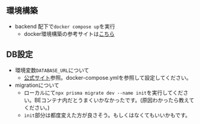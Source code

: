 ## 環境構築

- backend 配下で`docker compose up`を実行
  - docker環境構築の参考サイトは[こちら](https://zenn.dev/satton/articles/162735f93d5e6f)

## DB設定

- 環境変数`DATABASE_URL`について
  - [公式サイト](https://docs.nestjs.com/recipes/prisma#set-up-prisma)参照。docker-compose.ymlを参照して設定してください。
- migrationについて
  - ローカルにて`npx prisma migrate dev --name init`を実行してください。BEコンテナ内だとうまくいかなかったです。(原因わかったら教えてください。)
  - `init`部分は都度変えた方が良さそう。もしくはなくてもいいかもです。
